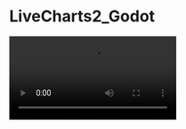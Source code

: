 # LiveCharts2_Godot

![Example](https://github.com/Ilnazz/LiveCharts2_Godot/blob/master/Example.mp4)
